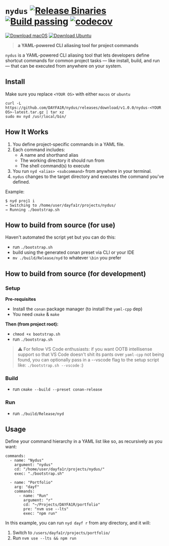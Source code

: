# `nydus` [![Release Binaries](https://github.com/DAYFA1R/nydus/actions/workflows/release.yaml/badge.svg)](https://github.com/DAYFA1R/nydus/actions/workflows/release.yaml) [![Build passing](https://github.com/DAYFA1R/nydus/actions/workflows/ci.yaml/badge.svg?branch=main)](https://github.com/DAYFA1R/nydus/actions/workflows/ci.yaml) [![codecov](https://codecov.io/gh/DAYFA1R/nydus/graph/badge.svg?token=KEPS4OGVYM)](https://codecov.io/gh/DAYFA1R/nydus)
[![Download macOS](https://img.shields.io/badge/download-macOS-lightgrey)](https://github.com/DAYFA1R/nydus/releases/latest/download/nydus-macos-latest.tar.gz) [![Download Ubuntu](https://img.shields.io/badge/download-ubuntu-orange)](https://github.com/DAYFA1R/nydus/releases/latest/download/nydus-ubuntu-latest.tar.gz)
> **a YAML-powered CLI aliasing tool for project commands**

 `nydus` is a YAML-powered CLI aliasing tool that lets developers define shortcut commands for common project tasks — like install, build, and run — that can be executed from anywhere on your system.


## Install
Make sure you replace `<YOUR OS>` with either `macos` or `ubuntu`
```
curl -L https://github.com/DAYFA1R/nydus/releases/download/v1.0.0/nydus-<YOUR OS>-latest.tar.gz | tar xz
sudo mv nyd /usr/local/bin/
```

## How It Works

1. You define project-specific commands in a YAML file.
2. Each command includes:
   - A name and shorthand alias
   - The working directory it should run from
   - The shell command(s) to execute
3. You run `nyd <alias> <subcommand>` from anywhere in your terminal.
4. `nydus` changes to the target directory and executes the command you've defined.

Example:
```
$ nyd proj1 i
→ Switching to /home/user/dayfa1r/projects/nydus/
→ Running ./bootstrap.sh
```

## How to build from source (for use)
Haven't automated the script yet but you can do this:
- run `./bootstrap.sh`
- build using the generated conan preset via CLI or your IDE
- `mv ./build/Release/nyd` to whatever `\bin` you prefer


## How to build from source (for development)
### Setup
**Pre-requisites**
- Install the `conan` package manager (to install the `yaml-cpp` dep)
- You need `cmake` & `make`

**Then (from project root):**
- `chmod +x bootstrap.sh`
- run `./bootstrap.sh`
> ⚠️ For fellow VS Code enthusiasts:
> if you want OOTB intellisense support so that VS Code doesn't shit its pants over `yaml-cpp` not being found,
> you can optionally pass in a --vscode flag to the setup script like:
> `./bootstrap.sh --vscode` :\)

### Build
- run `cmake --build --preset conan-release`

### Run
- run `./build/Release/nyd`

## Usage
Define your command hierarchy in a YAML list like so, as recursively as you want:
```
commands:
  - name: "Nydus"
    argument: "nydus"
    cd: "/home/user/dayfa1r/projects/nydus/"
    exec: "./bootstrap.sh"

  - name: "Portfolio"
    arg: "dayf"
    commands:
      - name: "Run"
        argument: "r"
        cd: "~/Projects/DAYFA1R/portfolio"
        pre: "nvm use --lts"
        exec: "npm run"
```

In this example, you can run `nyd dayf r` from any directory, and it will:
1. Switch to `/users/dayfa1r/projects/portfolio/`
2. Run `nvm use --lts && npm run`
